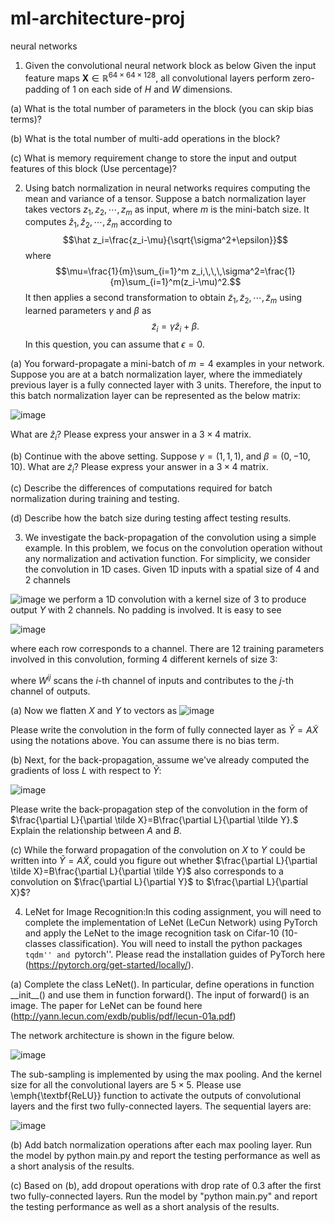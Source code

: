 # ml-architecture-proj
neural networks

1. Given the convolutional neural network block as below
Given the input feature maps $\boldsymbol X \in
    \mathbb{R}^{64\times 64 \times 128}$, all convolutional
    layers perform zero-padding of $1$ on each side of $H$ and
    $W$ dimensions.

(a) What is the total number of parameters in the block (you can skip bias terms)?

(b) What is the total number of multi-add operations in the block?

(c) What is memory requirement change to store the input and output features of this block (Use percentage)?

2. Using batch normalization in neural networks requires computing the mean and variance of a tensor. Suppose a batch normalization layer takes vectors $z_1,z_2,\cdots,z_m$ as input, where $m$ is the mini-batch size. It computes $\hat z_1,\hat z_2,\cdots,\hat z_m$ according to $$\hat z_i=\frac{z_i-\mu}{\sqrt{\sigma^2+\epsilon}}$$
    where $$\mu=\frac{1}{m}\sum_{i=1}^m z_i,\,\,\,\sigma^2=\frac{1}{m}\sum_{i=1}^m(z_i-\mu)^2.$$ It then applies a second transformation to obtain $\tilde z_1,\tilde
    z_2,\cdots,\tilde z_m$ using learned parameters $\gamma$ and $\beta$ as $$\tilde z_i=\gamma \hat z_i+\beta.$$ In this question, you can assume that $\epsilon=0$.
   
(a) You forward-propagate a mini-batch of $m=4$ examples in your
    network. Suppose you are at a batch normalization layer, where the
    immediately previous layer is a fully connected layer with $3$
    units. Therefore, the input to this batch normalization layer can be
    represented as the below matrix:
    
![image](https://github.com/jasmineyliang/ml-architecture-proj/assets/150869870/01c8f088-24c4-4fc9-9dfe-f22176733acf)

    
What are $\hat z_i$? Please express your answer in a $3\times 4$ matrix.

(b) Continue with the above setting. Suppose
    $\gamma=(1,1,1)$, and $\beta=(0,-10,10)$. What are $\tilde
    z_i$? Please express your answer in a $3\times 4$ matrix.

(c) Describe the differences of computations required for batch normalization during training and testing.

(d) Describe how the batch size during testing affect testing results.

3. We investigate the back-propagation of the convolution using a simple example. In this problem, we focus on the
    convolution operation without any normalization and
    activation function. For simplicity, we consider the
    convolution in 1D cases. Given 1D inputs with a spatial size
    of $4$ and $2$ channels
   
![image](https://github.com/jasmineyliang/ml-architecture-proj/assets/150869870/f8c540c9-d730-4b6f-8103-15ba86188c2e)
we perform a 1D convolution with a kernel size of $3$ to produce output $Y$ with $2$ channels. No padding is involved.
    It is easy to see
    
![image](https://github.com/jasmineyliang/ml-architecture-proj/assets/150869870/cab5920f-3129-4376-ad52-e2f2d1b3ca36)

where each row corresponds to a channel. There are 12
    training parameters involved in this convolution, forming 4
    different kernels of size $3$:

where $W^{ij}$ scans the $i$-th channel of inputs and contributes to the $j$-th channel of outputs.

(a) Now we flatten $X$ and $Y$ to vectors as
![image](https://github.com/jasmineyliang/ml-architecture-proj/assets/150869870/ccdd6a05-a351-43be-ad47-845aead5c88b)

Please write the convolution in the form of fully connected layer as $\tilde Y=A\tilde X$ using the notations above. You can assume there is no bias term.

(b) Next, for the back-propagation, assume we've already computed the gradients of loss $L$ with respect to $\tilde Y$:

![image](https://github.com/jasmineyliang/ml-architecture-proj/assets/150869870/8beaf200-b89d-4ffa-82f8-d7668e239853)

Please write the back-propagation step of the convolution in
    the form of $\frac{\partial L}{\partial \tilde
    X}=B\frac{\partial L}{\partial \tilde Y}.$ Explain the
    relationship between $A$ and $B$.
  
(c) While the forward propagation of the
    convolution on $X$ to $Y$ could be written into $\tilde
    Y=A\tilde X$, could you figure out whether $\frac{\partial
    L}{\partial \tilde X}=B\frac{\partial L}{\partial \tilde Y}$
    also corresponds to a convolution on $\frac{\partial
    L}{\partial Y}$ to $\frac{\partial L}{\partial X}$?

4. LeNet for Image Recognition:In this coding assignment, you will need to complete the implementation of LeNet (LeCun Network) using PyTorch and
    apply the LeNet to the image recognition task on Cifar-10 (10-classes classification). You will need to install the python packages ``tqdm'' and ``pytorch''. Please read the installation guides of PyTorch here (https://pytorch.org/get-started/locally/).

(a) Complete the class LeNet().
    In particular, define operations in function
    __init\_\_() and use them in function
    forward(). The input of forward() is an image. The paper for LeNet
    can be found here
    (http://yann.lecun.com/exdb/publis/pdf/lecun-01a.pdf)

The network architecture is shown in the figure below.

![image](https://github.com/jasmineyliang/ml-architecture-proj/assets/150869870/565c5ea8-b2c9-4372-84f2-7f66f5245bd0)

The sub-sampling is implemented by using the max pooling. And the kernel size for all the convolutional layers are $5\times5$. Please use \emph{\textbf{ReLU}} function to activate the outputs of convolutional layers and the first two fully-connected layers. The sequential layers are:

![image](https://github.com/jasmineyliang/ml-architecture-proj/assets/150869870/ec7bd540-bc5c-4168-aaa7-ef29b09be1ab)

(b) Add batch normalization operations after
    each max pooling layer. Run the model by
    python main.py and report the testing
    performance as well as a short analysis of the results.

(c) Based on (b), add dropout operations with
    drop rate of 0.3 after the first two fully-connected layers.
    Run the model by "python main.py" and
    report the testing performance as well as a short analysis of
    the results.
